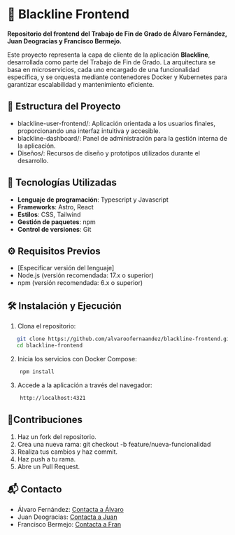 # 🖤 Blackline Frontend

**Repositorio del frontend del Trabajo de Fin de Grado de Álvaro Fernández, Juan Deogracias y Francisco Bermejo.**

Este proyecto representa la capa de cliente de la aplicación **Blackline**, desarrollada como parte del Trabajo de Fin de Grado. La arquitectura se basa en microservicios, cada uno encargado de una funcionalidad específica, y se orquesta mediante contenedores Docker y Kubernetes para garantizar escalabilidad y mantenimiento eficiente.

## 🧱 Estructura del Proyecto

- blackline-user-frontend/: Aplicación orientada a los usuarios finales, proporcionando una interfaz intuitiva y accesible.
- blackline-dashboard/: Panel de administración para la gestión interna de la aplicación.
- Diseños/: Recursos de diseño y prototipos utilizados durante el desarrollo.

## 🚀 Tecnologías Utilizadas

- **Lenguaje de programación**: Typescript y Javascript
- **Frameworks**: Astro, React
- **Estilos**: CSS, Tailwind
- **Gestión de paquetes**: npm
- **Control de versiones**: Git

## ⚙️ Requisitos Previos

- [Especificar versión del lenguaje]
- Node.js (versión recomendada: 17.x o superior)
- npm (versión recomendada: 6.x o superior)

## 🛠️ Instalación y Ejecución

1. Clona el repositorio:
  ```bash
     git clone https://github.com/alvaroofernaandez/blackline-frontend.git
     cd blackline-frontend
  ```
2. Inicia los servicios con Docker Compose:
  ```bash
      npm install
  ```
3. Accede a la aplicación a través del navegador:
  ```bash
      http://localhost:4321
  ```
## 🤝Contribuciones

1. Haz un fork del repositorio.
2. Crea una nueva rama: git checkout -b feature/nueva-funcionalidad
3. Realiza tus cambios y haz commit.
4. Haz push a tu rama.
5. Abre un Pull Request.

## 📬 Contacto

- Álvaro Fernández: [Contacta a Álvaro](https://www.linkedin.com/in/alvaroofernaandez/)
- Juan Deogracias: [Contacta a Juan](https://www.linkedin.com/in/juan-deogracias-moya/)
- Francisco Bermejo: [Contacta a Fran](https://www.linkedin.com/in/francisco-bermejo-melero-250669302/)
